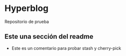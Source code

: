 # Hyperblog
Repositorio de prueba

## Este una sección del readme
* Este es un comentario para probar stash y cherry-pick
